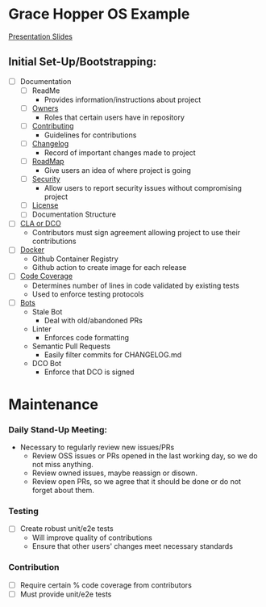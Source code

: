 # Grace Hopper OS Example

[Presentation Slides](https://docs.google.com/presentation/d/1ZCUBTZErugAegwAl-1VWpSKtqah9sfOjXpZnOvmHkuk/edit?usp=sharing)

## Initial Set-Up/Bootstrapping:
- [ ] Documentation
    - [ ] ReadMe
        - Provides information/instructions about project
    - [ ] [Owners](https://github.com/oss-workshop/grace-hopper-example/blob/master/OWNERS)
        - Roles that certain users have in repository
    - [ ] [Contributing](https://github.com/oss-workshop/grace-hopper-example/blob/master/docs/CONTRIBUTING.md)
        - Guidelines for contributions
    - [ ] [Changelog](https://github.com/oss-workshop/grace-hopper-example/blob/master/CHANGELOG.md)
        - Record of important changes made to project
    - [ ] [RoadMap](https://github.com/oss-workshop/grace-hopper-example/blob/master/docs/ROADMAP.md)
        - Give users an idea of where project is going
    - [ ] [Security](https://github.com/oss-workshop/grace-hopper-example/blob/master/SECURITY.md)
        - Allow users to report security issues without compromising project
    - [ ] [License](https://choosealicense.com/)
    - [ ] Documentation Structure
- [ ] [CLA or DCO](https://opensource.com/article/18/3/cla-vs-dco-whats-difference)
    - Contributors must sign agreement allowing project to use their contributions
- [ ] [Docker](https://github.com/oss-workshop/grace-hopper-example/commit/40d1e13390f9dc9c0a8e29a7c207a2af4a19cc99)
    - Github Container Registry
    - Github action to create image for each release
- [ ] [Code Coverage](https://github.com/oss-workshop/grace-hopper-example/actions?query=workflow%3A%22Code+Coverage+Workflow%22)
    - Determines number of lines in code validated by existing tests
    - Used to enforce testing protocols
- [ ] [Bots](https://github.com/organizations/oss-workshop/settings/installations)
    - Stale Bot
         - Deal with old/abandoned PRs
    - Linter
        - Enforces code formatting
    - Semantic Pull Requests
        - Easily filter commits for CHANGELOG.md
    - DCO Bot
        - Enforce that DCO is signed
 
# Maintenance
### Daily Stand-Up Meeting:
- Necessary to regularly review new issues/PRs
    - Review OSS issues or PRs opened in the last working day, so we do not miss anything.
    - Review owned issues, maybe reassign or disown.
    - Review open PRs, so we agree that it should be done or do not forget about them.

### Testing
- [ ] Create robust unit/e2e tests
    - Will improve quality of contributions
    - Ensure that other users' changes meet necessary standards

### Contribution
- [ ] Require certain % code coverage from contributors
- [ ] Must provide unit/e2e tests
